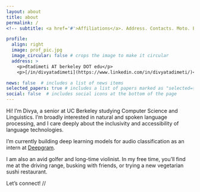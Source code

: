 ```yaml
---
layout: about
title: about
permalink: /
<!-- subtitle: <a href='#'>Affiliations</a>. Address. Contacts. Moto. Etc. -->

profile:
  align: right
  image: prof_pic.jpg
  image_circular: false # crops the image to make it circular
  address: >
    <p>dtadimeti AT berkeley DOT edu</p>
    <p>[/in/divyatadimeti](https://www.linkedin.com/in/divyatadimeti/)</p>

news: false  # includes a list of news items
selected_papers: true # includes a list of papers marked as "selected={true}"
social: false  # includes social icons at the bottom of the page
---
```


Hi! I’m Divya, a senior at UC Berkeley studying Computer Science and Linguistics. I’m broadly interested in natural and spoken language processing, and I care deeply about the inclusivity and accessibility of language technologies.

I’m currently building deep learning models for audio classification as an intern at [Deepgram](https://deepgram.com/).

I am also an avid golfer and long-time violinist. In my free time, you’ll find me at the driving range, busking with friends, or trying a new vegetarian sushi restaurant.

Let’s connect! //
<!-- dtadimeti AT berkeley DOT edu //
[/in/divyatadimeti](https://www.linkedin.com/in/divyatadimeti/) -->

<!-- Put your address / P.O. box / other info right below your picture. You can also disable any these elements by editing `profile` property of the YAML header of your `_pages/about.md`. Edit `_bibliography/papers.bib` and Jekyll will render your [publications page](/al-folio/publications/) automatically. -->

<!-- Link to your social media connections, too. This theme is set up to use [Font Awesome icons](http://fortawesome.github.io/Font-Awesome/) and [Academicons](https://jpswalsh.github.io/academicons/), like the ones below. Add your Facebook, Twitter, LinkedIn, Google Scholar, or just disable all of them.
 -->
